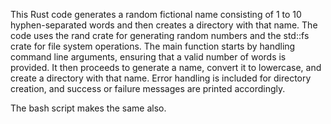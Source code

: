 This Rust code generates a random fictional name consisting of 1 to 10 hyphen-separated words and then creates a directory with that name. The code uses the rand crate for generating random numbers and the std::fs crate for file system operations. The main function starts by handling command line arguments, ensuring that a valid number of words is provided. It then proceeds to generate a name, convert it to lowercase, and create a directory with that name. Error handling is included for directory creation, and success or failure messages are printed accordingly.

The bash script makes the same also.
